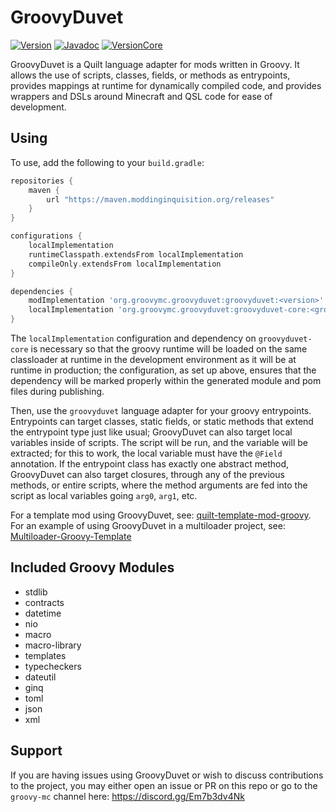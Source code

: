 # GroovyDuvet
[![Version](https://img.shields.io/badge/dynamic/xml?style=for-the-badge&color=blue&label=Latest%20Version&prefix=v&query=metadata%2F%2Flatest&url=https%3A%2F%2Fmaven.moddinginquisition.org%2Freleases%2Forg%2Fgroovymc%2Fgroovyduvet%2Fgroovyduvet%2Fmaven-metadata.xml)](https://maven.moddinginquisition.org/#/releases/org/groovymc/groovyduvet/groovyduvet)
[![Javadoc](https://img.shields.io/badge/dynamic/xml?style=for-the-badge&color=blue&label=Groovydocs&prefix=v&query=metadata%2F%2Flatest&url=https%3A%2F%2Fmaven.moddinginquisition.org%2Freleases%2Forg%2Fgroovymc%2Fgroovyduvet%2Fgroovyduvet%2Fmaven-metadata.xml)](https://maven.moddinginquisition.org/javadoc/releases/org/groovymc/groovyduvet/groovyduvet/latest)
[![VersionCore](https://img.shields.io/badge/dynamic/xml?style=for-the-badge&color=blue&label=Latest%20Version%20-%20Core&prefix=v&query=metadata%2F%2Flatest&url=https%3A%2F%2Fmaven.moddinginquisition.org%2Freleases%2Forg%2Fgroovymc%2Fgroovyduvet%2Fgroovyduvet-core%2Fmaven-metadata.xml)](https://maven.moddinginquisition.org/#/releases/org/groovymc/groovyduvet/groovyduvet-core)

GroovyDuvet is a Quilt language adapter for mods written in Groovy. It allows the use of scripts, classes, fields, or methods as entrypoints, provides
mappings at runtime for dynamically compiled code, and provides wrappers and DSLs around Minecraft and QSL code for ease of development.

## Using

To use, add the following to your `build.gradle`:
```gradle
repositories {
    maven {
        url "https://maven.moddinginquisition.org/releases"
    }
}

configurations {
	localImplementation
	runtimeClasspath.extendsFrom localImplementation
	compileOnly.extendsFrom localImplementation
}

dependencies {
    modImplementation 'org.groovymc.groovyduvet:groovyduvet:<version>'
    localImplementation 'org.groovymc.groovyduvet:groovyduvet-core:<groovymc-core-version>'
}
```

The `localImplementation` configuration and dependency on `groovyduvet-core` is necessary so that the groovy runtime will be loaded on the same
classloader at runtime in the development environment as it will be at runtime in production; the configuration, as set up above, ensures that
the dependency will be marked properly within the generated module and pom files during publishing.

Then, use the `groovyduvet` language adapter for your groovy entrypoints. Entrypoints can target classes, static fields, or static methods that extend
the entrypoint type just like usual; GroovyDuvet can also target local variables inside of scripts. The script will be run, and the variable will be
extracted; for this to work, the local variable must have the `@Field` annotation. If the entrypoint class has exactly one abstract method, GroovyDuvet can also target closures, through any of the previous methods, or entire
scripts, where the method arguments are fed into the script as local variables going `arg0`, `arg1`, etc.

For a template mod using GroovyDuvet, see: [quilt-template-mod-groovy](https://github.com/lukebemish/quilt-template-mod-groovy/). For an example of using GroovyDuvet in a multiloader project, see: [Multiloader-Groovy-Template](https://github.com/lukebemish/Multiloader-Groovy-Template)

## Included Groovy Modules

 * stdlib
 * contracts
 * datetime
 * nio
 * macro
 * macro-library
 * templates
 * typecheckers
 * dateutil
 * ginq
 * toml
 * json
 * xml

## Support
If you are having issues using GroovyDuvet or wish to discuss contributions to the project, you may either open an issue or PR on this repo or go to the `groovy-mc` channel here: <https://discord.gg/Em7b3dv4Nk>
